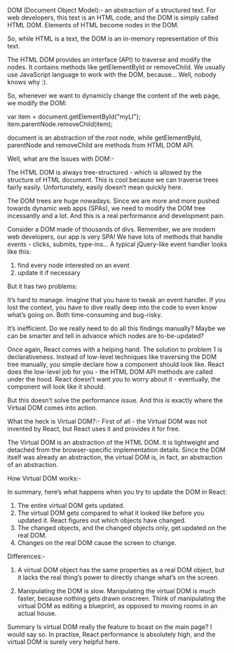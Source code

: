 DOM (Document Object Model):- an abstraction of a structured text. For web developers, this text is an HTML code, and the DOM is simply called HTML DOM. Elements of HTML become nodes in the DOM.

So, while HTML is a text, the DOM is an in-memory representation of this text.

The HTML DOM provides an interface (API) to traverse and modify the nodes. It contains methods like getElementById or removeChild. We usually use JavaScript language to work with the DOM, because… Well, nobody knows why :).

So, whenever we want to dynamicly change the content of the web page, we modify the DOM:

var item = document.getElementById("myLI");
item.parentNode.removeChild(item);

document is an abstraction of the root node, while getElementById, parentNode and removeChild are methods from HTML DOM API.

Well, what are the Issues with DOM:-

The HTML DOM is always tree-structured - which is allowed by the structure of HTML document. This is cool because we can traverse trees fairly easily. Unfortunately, easily doesn’t mean quickly here.

The DOM trees are huge nowadays. Since we are more and more pushed towards dynamic web apps (SPAs), we need to modify the DOM tree incessantly and a lot. And this is a real performance and development pain.

Consider a DOM made of thousands of divs. Remember, we are modern web developers, our app is very SPA! We have lots of methods that handle events - clicks, submits, type-ins… A typical jQuery-like event handler looks like this:

1. find every node interested on an event
2. update it if necessary

But it has two problems:

It’s hard to manage. Imagine that you have to tweak an event handler. If you lost the context, you have to dive really deep into the code to even know what’s going on. Both time-consuming and bug-risky.

It’s inefficient. Do we really need to do all this findings manually? Maybe we can be smarter and tell in advance which nodes are to-be-updated?

Once again, React comes with a helping hand. The solution to problem 1 is declarativeness. Instead of low-level techniques like traversing the DOM tree manually, you simple declare how a component should look like. React does the low-level job for you - the HTML DOM API methods are called under the hood. React doesn’t want you to worry about it - eventually, the component will look like it should.

But this doesn’t solve the performance issue. And this is exactly where the Virtual DOM comes into action.

What the heck is Virtual DOM?:-
First of all - the Virtual DOM was not invented by React, but React uses it and provides it for free.

The Virtual DOM is an abstraction of the HTML DOM. It is lightweight and detached from the browser-specific implementation details. Since the DOM itself was already an abstraction, the virtual DOM is, in fact, an abstraction of an abstraction.

How Virtual DOM works:- 

In summary, here’s what happens when you try to update the DOM in React:

1. The entire virtual DOM gets updated.
2. The virtual DOM gets compared to what it looked like before you updated it. React figures out which objects have changed.
3. The changed objects, and the changed objects only, get updated on the real DOM.
4. Changes on the real DOM cause the screen to change.

Differences:-
1. A virtual DOM object has the same properties as a real DOM object, but it lacks the real thing’s power to directly change what’s on the screen.

2. Manipulating the DOM is slow. Manipulating the virtual DOM is much faster, because nothing gets drawn onscreen. Think of manipulating the virtual DOM as editing a blueprint, as opposed to moving rooms in an actual house.

Summary
Is virtual DOM really the feature to boast on the main page? I would say so. In practise, React performance is absolutely high, and the virtual DOM is surely very helpful here.

